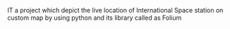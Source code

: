 IT a project which depict the live location of International Space station on custom map
by using python and its library called as Folium
